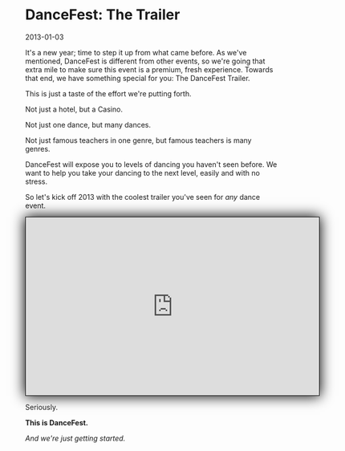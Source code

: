 # DanceFest: The Trailer
2013-01-03

It's a new year; time to step it up from what came before.  As we've mentioned, DanceFest is different from other events, so we're going that extra mile to make sure this event is a premium, fresh experience.  Towards that end, we have something special for you: The DanceFest Trailer.

This is just a taste of the effort we're putting forth.

Not just a hotel, but a Casino.

Not just one dance, but many dances.

Not just famous teachers in one genre, but famous teachers is many genres.

DanceFest will expose you to levels of dancing you haven't seen before.  We want to help you take your dancing to the next level, easily and with no stress.

So let's kick off 2013 with the coolest trailer you've seen for *any* dance event.

<iframe class="video youtube-player" 
style="
box-shadow: 0px 0px 25px 1px #000;
border: groove black 1px;
width: 585px;
height: 355px;
" src="http://www.youtube.com/embed/wq7ftOZBy0E#t=29s?theme=dark&amp;color=white" frameborder="0" allowfullscreen"=""></iframe>

<br />

Seriously.

**This is DanceFest.**

*And we're just getting started.*
